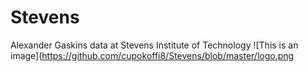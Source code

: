 # Stevens
Alexander Gaskins data at Stevens Institute of Technology
![This is an image](https://github.com/cupokoffi8/Stevens/blob/master/logo.png
